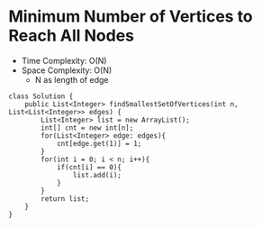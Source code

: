 # Minimum Number of Vertices to Reach All Nodes

- Time Complexity: O(N)
- Space Complexity: O(N)
  - N as length of edge

```
class Solution {
    public List<Integer> findSmallestSetOfVertices(int n, List<List<Integer>> edges) {
        List<Integer> list = new ArrayList();
        int[] cnt = new int[n];
        for(List<Integer> edge: edges){
            cnt[edge.get(1)] = 1;
        }
        for(int i = 0; i < n; i++){
            if(cnt[i] == 0){
                list.add(i);
            }
        }
        return list;
    }
}
```
